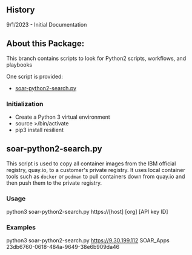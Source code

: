 ## History
9/1/2023 -  Initial Documentation

## About this Package:
This branch contains scripts to look for Python2 scripts, workflows, and playbooks

One script is provided:
* [soar-python2-search.py](#soar-python2-search.py)


### Initialization
* Create a Python 3 virtual environment
* source <path to your Python3 virtual environment>>/bin/activate
* pip3 install resilient

## soar-python2-search.py
This script is used to copy all container images from the IBM official registry, quay.io,
to a customer's private registry. It uses local container tools such as `docker` or `podman` to 
pull containers down from quay.io and then push them to the private registry.

### Usage
python3 soar-python2-search.py https://[host] [org] [API key ID]  


### Examples
python3 soar-python2-search.py https://9.30.199.112 SOAR_Apps 23db6760-0618-484a-9649-38e6b909da46

